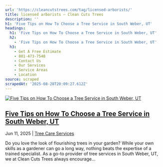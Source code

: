 ```yaml
---
url: 'https://cleancutstrees.com/tag/licensed-arborists/'
title: licensed arborists – Clean Cuts Trees
description: ''
h1: 'Five Tips on How To Choose a Tree Service in South Weber, UT'
headings:
  h1: 'Five Tips on How To Choose a Tree Service in South Weber, UT'
  h2:
    - 'Five Tips on How To Choose a Tree Service in South Weber, UT'
  h3:
    - Get A Free Estimate
    - 801-473-7548
    - Contact Us
    - Our Services
    - Service Areas
    - Location
source: scraped
scrapedAt: '2025-08-28T20:09:27.612Z'
---
```

[![Five Tips on How To Choose a Tree Service in South Weber, UT](./assets/8e67514d21ad5ca48426e9af0ef824508b027421.jpg)](https://cleancutstrees.com/2025/06/11/how-to-choose-a-tree-service/)

## [Five Tips on How To Choose a Tree Service in South Weber, UT](https://cleancutstrees.com/2025/06/11/how-to-choose-a-tree-service/)

Jun 11, 2025 | [Tree Care Services](https://cleancutstrees.com/category/tree-care-services/)

Do you love the look of flourishing trees in your garden? While your own skills as a gardener can go a long way, nothing beats the expertise of a trained specialist. As a go-to provider of tree services in South Weber, UT, we at Clean Cuts Trees always encourage...
